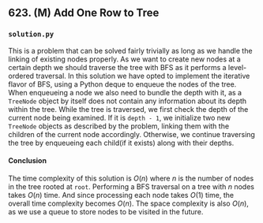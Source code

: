 ## 623. (M) Add One Row to Tree

### `solution.py`
This is a problem that can be solved fairly trivially as long as we handle the linking of existing nodes properly. As we want to create new nodes at a certain depth we should traverse the tree with BFS as it performs a level-ordered traversal. In this solution we have opted to implement the iterative flavor of BFS, using a Python deque to enqueue the nodes of the tree. When enqueueing a node we also need to bundle the depth with it, as a `TreeNode` object by itself does not contain any information about its depth within the tree. While the tree is traversed, we first check the depth of the current node being examined. If it is `depth - 1`, we initialize two new `TreeNode` objects as described by the problem, linking them with the children of the current node accordingly. Otherwise, we continue traversing the tree by enqueueing each child(if it exists) along with their depths.  

#### Conclusion
The time complexity of this solution is $O(n)$ where $n$ is the number of nodes in the tree rooted at `root`. Performing a BFS traversal on a tree with $n$ nodes takes $O(n)$ time. And since processing each node takes $O(1)$ time, the overall time complexity becomes $O(n)$. The space complexity is also $O(n)$, as we use a queue to store nodes to be visited in the future.  
  


